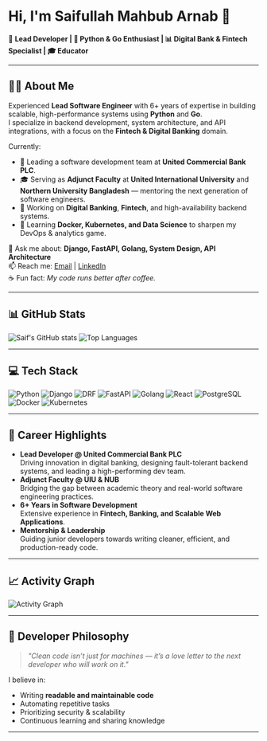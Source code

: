 # Hi, I'm Saifullah Mahbub Arnab 👋

🚀 **Lead Developer | 🐍 Python & Go Enthusiast | 📊 Digital Bank & Fintech Specialist | 🎓 Educator**

---

## 🧑‍💻 About Me
Experienced **Lead Software Engineer** with 6+ years of expertise in building scalable, high-performance systems using **Python** and **Go**.  
I specialize in backend development, system architecture, and API integrations, with a focus on the **Fintech & Digital Banking** domain.

Currently:
- 💼 Leading a software development team at **United Commercial Bank PLC**.
- 🎓 Serving as **Adjunct Faculty** at **United International University** and **Northern University Bangladesh** — mentoring the next generation of software engineers.
- 🔭 Working on **Digital Banking**, **Fintech**, and high-availability backend systems.
- 🌱 Learning **Docker, Kubernetes, and Data Science** to sharpen my DevOps & analytics game.

💬 Ask me about: **Django, FastAPI, Golang, System Design, API Architecture**  
📫 Reach me: [Email](mailto:saifornab@gmail.com) | [LinkedIn](https://www.linkedin.com/in/saifarnab/)  
☕ Fun fact: *My code runs better after coffee.*

---

## 📊 GitHub Stats
![Saif's GitHub stats](https://github-readme-stats.vercel.app/api?username=saifarnab&show_icons=true&theme=radical)
![Top Languages](https://github-readme-stats.vercel.app/api/top-langs/?username=saifarnab&layout=compact&theme=radical)

---

## 💻 Tech Stack
![Python](https://img.shields.io/badge/Python-3776AB?style=for-the-badge&logo=python&logoColor=white)
![Django](https://img.shields.io/badge/Django-092E20?style=for-the-badge&logo=django&logoColor=white)
![DRF](https://img.shields.io/badge/DRF-0094D6?style=for-the-badge&logo=django&logoColor=white)
![FastAPI](https://img.shields.io/badge/FastAPI-009688?style=for-the-badge&logo=fastapi&logoColor=white)
![Golang](https://img.shields.io/badge/Go-00ADD8?style=for-the-badge&logo=go&logoColor=white)
![React](https://img.shields.io/badge/React-20232A?style=for-the-badge&logo=react&logoColor=61DAFB)
![PostgreSQL](https://img.shields.io/badge/PostgreSQL-316192?style=for-the-badge&logo=postgresql&logoColor=white)
![Docker](https://img.shields.io/badge/Docker-2496ED?style=for-the-badge&logo=docker&logoColor=white)
![Kubernetes](https://img.shields.io/badge/Kubernetes-326CE5?style=for-the-badge&logo=kubernetes&logoColor=white)

---

## 📜 Career Highlights
- **Lead Developer @ United Commercial Bank PLC**  
  Driving innovation in digital banking, designing fault-tolerant backend systems, and leading a high-performing dev team.
- **Adjunct Faculty @ UIU & NUB**  
  Bridging the gap between academic theory and real-world software engineering practices.
- **6+ Years in Software Development**  
  Extensive experience in **Fintech, Banking, and Scalable Web Applications**.
- **Mentorship & Leadership**  
  Guiding junior developers towards writing cleaner, efficient, and production-ready code.

---

## 📈 Activity Graph
![Activity Graph](https://github-readme-activity-graph.vercel.app/graph?username=saifarnab&theme=react-dark&hide_border=true)

---

## 🧠 Developer Philosophy
> *"Clean code isn’t just for machines — it’s a love letter to the next developer who will work on it."*

I believe in:
- Writing **readable and maintainable code**
- Automating repetitive tasks
- Prioritizing security & scalability
- Continuous learning and sharing knowledge

---

